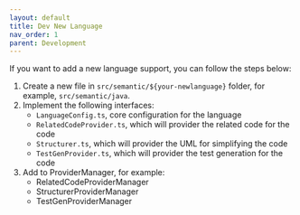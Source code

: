 ```yaml
---
layout: default
title: Dev New Language
nav_order: 1
parent: Development
---
```


If you want to add a new language support, you can follow the steps below:

1. Create a new file in `src/semantic/${your-newlanguage}` folder, for example, `src/semantic/java`.
2. Implement the following interfaces:
    - `LanguageConfig.ts`, core configuration for the language
    - `RelatedCodeProvider.ts`, which will provider the related code for the code
    - `Structurer.ts`, which will provider the UML for simplifying the code
    - `TestGenProvider.ts`, which will provider the test generation for the code
3. Add to ProviderManager, for example:
   - RelatedCodeProviderManager
   - StructurerProviderManager
   - TestGenProviderManager

